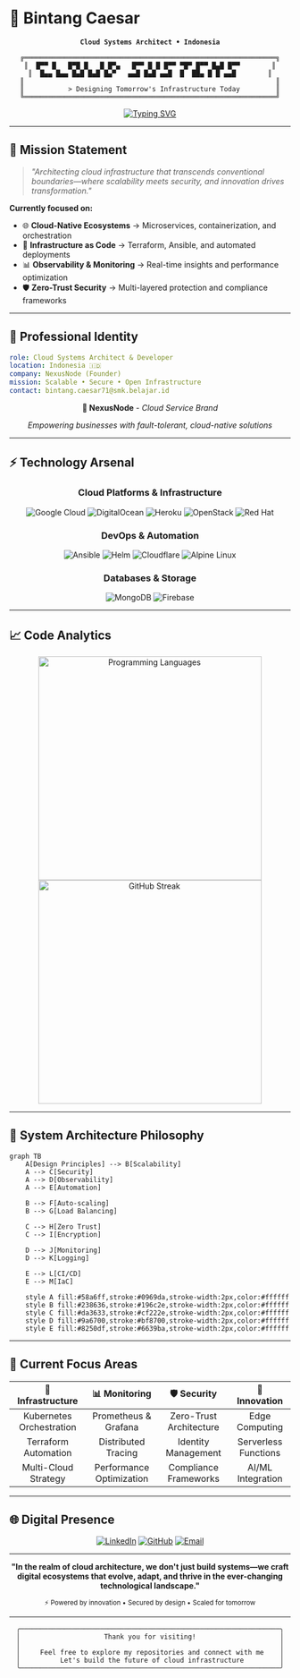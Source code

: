# 🌌 Bintang Caesar

<div align="center">
  
  **`Cloud Systems Architect • Indonesia`**
  
  ```ascii
  ╔═══════════════════════════════════════════════════════════════╗
  ║  █▀▀ █   █▀█ █   █ █▀▄   █▀▀ █ █ █▀▀ ▀█▀ █▀▀ █▄█ █▀▀        ║
  ║  █▄▄ █▄▄ █▄█ █▄█ █▄▀   ▄▄█ █▄█ ▄▄█  █  ██▄ █ █ ▄▄█        ║
  ║                                                               ║
  ║           > Designing Tomorrow's Infrastructure Today         ║
  ╚═══════════════════════════════════════════════════════════════╝
  ```
  
  [![Typing SVG](https://readme-typing-svg.demolab.com?font=Fira+Code&size=18&duration=3000&pause=1000&color=00D4FF&center=true&vCenter=true&width=600&lines=Cloud+Native+Systems+Architect;Infrastructure+Automation+Specialist;Distributed+Computing+Enthusiast;Founder+of+NexusNode;Building+the+Future%2C+One+Line+at+a+Time)](https://git.io/typing-svg)

</div>

---

## 🚀 **Mission Statement**

> *"Architecting cloud infrastructure that transcends conventional boundaries—where scalability meets security, and innovation drives transformation."*

**Currently focused on:**
- 🌐 **Cloud-Native Ecosystems** → Microservices, containerization, and orchestration
- 🔄 **Infrastructure as Code** → Terraform, Ansible, and automated deployments  
- 📊 **Observability & Monitoring** → Real-time insights and performance optimization
- 🛡️ **Zero-Trust Security** → Multi-layered protection and compliance frameworks

---

## 💼 **Professional Identity**

```yaml
role: Cloud Systems Architect & Developer
location: Indonesia 🇮🇩
company: NexusNode (Founder)
mission: Scalable • Secure • Open Infrastructure
contact: bintang.caesar71@smk.belajar.id
```

<div align="center">
  
  **🏢 NexusNode** - *Cloud Service Brand*
  
  *Empowering businesses with fault-tolerant, cloud-native solutions*
  
</div>

---

## ⚡ **Technology Arsenal**

<div align="center">

### **Cloud Platforms & Infrastructure**
![Google Cloud](https://img.shields.io/badge/Google%20Cloud-4285F4?style=for-the-badge&logo=google-cloud&logoColor=white)
![DigitalOcean](https://img.shields.io/badge/DigitalOcean-0080FF?style=for-the-badge&logo=digitalocean&logoColor=white)
![Heroku](https://img.shields.io/badge/Heroku-430098?style=for-the-badge&logo=heroku&logoColor=white)
![OpenStack](https://img.shields.io/badge/OpenStack-ED1944?style=for-the-badge&logo=openstack&logoColor=white)
![Red Hat](https://img.shields.io/badge/Red%20Hat-EE0000?style=for-the-badge&logo=redhat&logoColor=white)

### **DevOps & Automation**
![Ansible](https://img.shields.io/badge/Ansible-EE0000?style=for-the-badge&logo=ansible&logoColor=white)
![Helm](https://img.shields.io/badge/Helm-0F1689?style=for-the-badge&logo=helm&logoColor=white)
![Cloudflare](https://img.shields.io/badge/Cloudflare-F38020?style=for-the-badge&logo=cloudflare&logoColor=white)
![Alpine Linux](https://img.shields.io/badge/Alpine%20Linux-0D597F?style=for-the-badge&logo=alpine-linux&logoColor=white)

### **Databases & Storage**
![MongoDB](https://img.shields.io/badge/MongoDB-47A248?style=for-the-badge&logo=mongodb&logoColor=white)
![Firebase](https://img.shields.io/badge/Firebase-FFCA28?style=for-the-badge&logo=firebase&logoColor=black)

</div>

---

## 📈 **Code Analytics**

<div align="center">
  
  <img src="https://github-readme-stats.vercel.app/api/top-langs/?username=BintangXD112&layout=donut&langs_count=8&theme=tokyonight&bg_color=0d1117&title_color=58a6ff&text_color=c9d1d9&icon_color=58a6ff&border_color=21262d" alt="Programming Languages" width="400"/>
  
  <img src="https://github-readme-streak-stats.herokuapp.com/?user=BintangXD112&theme=tokyonight&background=0d1117&ring=58a6ff&fire=58a6ff&currStreakLabel=58a6ff&sideNums=c9d1d9&sideLabels=c9d1d9&dates=8b949e&currStreakNum=c9d1d9" alt="GitHub Streak" width="400"/>

</div>

---

## 🌟 **System Architecture Philosophy**

```mermaid
graph TB
    A[Design Principles] --> B[Scalability]
    A --> C[Security]
    A --> D[Observability]
    A --> E[Automation]
    
    B --> F[Auto-scaling]
    B --> G[Load Balancing]
    
    C --> H[Zero Trust]
    C --> I[Encryption]
    
    D --> J[Monitoring]
    D --> K[Logging]
    
    E --> L[CI/CD]
    E --> M[IaC]
    
    style A fill:#58a6ff,stroke:#0969da,stroke-width:2px,color:#ffffff
    style B fill:#238636,stroke:#196c2e,stroke-width:2px,color:#ffffff
    style C fill:#da3633,stroke:#cf222e,stroke-width:2px,color:#ffffff
    style D fill:#9a6700,stroke:#bf8700,stroke-width:2px,color:#ffffff
    style E fill:#8250df,stroke:#6639ba,stroke-width:2px,color:#ffffff
```

---

## 🎯 **Current Focus Areas**

<div align="center">

| 🔧 **Infrastructure** | 📊 **Monitoring** | 🛡️ **Security** | 🚀 **Innovation** |
|:---:|:---:|:---:|:---:|
| Kubernetes Orchestration | Prometheus & Grafana | Zero-Trust Architecture | Edge Computing |
| Terraform Automation | Distributed Tracing | Identity Management | Serverless Functions |
| Multi-Cloud Strategy | Performance Optimization | Compliance Frameworks | AI/ML Integration |

</div>

---

## 🌐 **Digital Presence**

<div align="center">
  
  [![LinkedIn](https://img.shields.io/badge/LinkedIn-0077B5?style=for-the-badge&logo=linkedin&logoColor=white)](https://linkedin.com/in/BintangXD112)
  [![GitHub](https://img.shields.io/badge/GitHub-100000?style=for-the-badge&logo=github&logoColor=white)](https://github.com/BintangXD112)
  [![Email](https://img.shields.io/badge/Email-D14836?style=for-the-badge&logo=gmail&logoColor=white)](mailto:bintangxd.caesar71@smk.belajar.id)
  
  ---
  
  **"In the realm of cloud architecture, we don't just build systems—we craft digital ecosystems that evolve, adapt, and thrive in the ever-changing technological landscape."**
  
  <sub>⚡ Powered by innovation • Secured by design • Scaled for tomorrow</sub>

</div>

---

<div align="center">
  
  ```
  ╭─────────────────────────────────────────────────────────────────╮
  │                     Thank you for visiting!                     │
  │                                                                 │
  │     Feel free to explore my repositories and connect with me    │
  │          Let's build the future of cloud infrastructure         │
  ╰─────────────────────────────────────────────────────────────────╯
  ```
  
</div>
